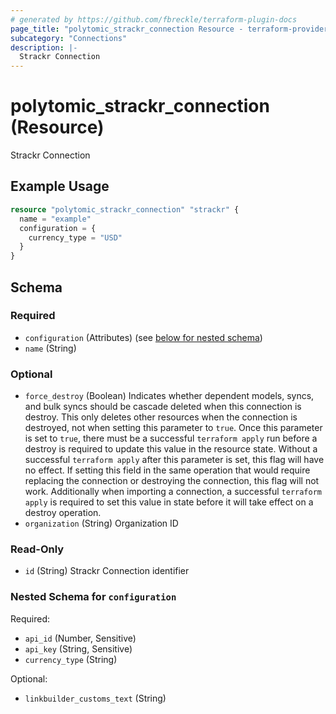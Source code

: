 ```yaml
---
# generated by https://github.com/fbreckle/terraform-plugin-docs
page_title: "polytomic_strackr_connection Resource - terraform-provider-polytomic"
subcategory: "Connections"
description: |-
  Strackr Connection
---
```


# polytomic_strackr_connection (Resource)

Strackr Connection

## Example Usage

```terraform
resource "polytomic_strackr_connection" "strackr" {
  name = "example"
  configuration = {
    currency_type = "USD"
  }
}
```

<!-- schema generated by tfplugindocs -->
## Schema

### Required

- `configuration` (Attributes) (see [below for nested schema](#nestedatt--configuration))
- `name` (String)

### Optional

- `force_destroy` (Boolean) Indicates whether dependent models, syncs, and bulk syncs should be cascade deleted when this connection is destroy. This only deletes other resources when the connection is destroyed, not when setting this parameter to `true`. Once this parameter is set to `true`, there must be a successful `terraform apply` run before a destroy is required to update this value in the resource state. Without a successful `terraform apply` after this parameter is set, this flag will have no effect. If setting this field in the same operation that would require replacing the connection or destroying the connection, this flag will not work. Additionally when importing a connection, a successful `terraform apply` is required to set this value in state before it will take effect on a destroy operation.
- `organization` (String) Organization ID

### Read-Only

- `id` (String) Strackr Connection identifier

<a id="nestedatt--configuration"></a>
### Nested Schema for `configuration`

Required:

- `api_id` (Number, Sensitive)
- `api_key` (String, Sensitive)
- `currency_type` (String)

Optional:

- `linkbuilder_customs_text` (String)


